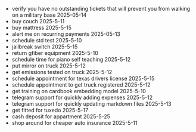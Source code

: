 - verify you have no outstanding tickets that will prevent you from walking on a military base 2025-05-14
- buy couch 2025-5-11
- buy mattress 2025-5-15
- alert me on recurring payments 2025-05-13
- schedule std test 2025-5-10
- jailbreak switch 2025-5-15
- return gfiber equipment 2025-5-10
- schedule time for piano self teaching 2025-5-12 
- put mirror on truck 2025-5-12
- get emissions tested on truck 2025-5-12
- schedule appointment for texas drivers license 2025-5-15 
- schedule appointment to get truck registered 2025-5-12
- get training on cardbook embedding model 2025-5-10
- telegram support for quickly adding expenses 2025-5-12
- telegram support for quickly updating markdown files 2025-5-13
- get fitted for tuxedo 2025-5-17
- cash deposit for appartment 2025-5-25
- shop around for cheaper auto insurance 2025-5-11
